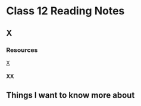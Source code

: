 # Class 12 Reading Notes

## X

### Resources

[X](X)

#### XX

## Things I want to know more about
